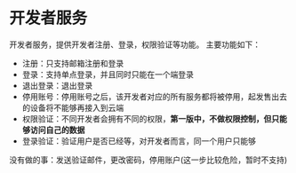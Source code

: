 # 开发者服务
开发者服务，提供开发者注册、登录，权限验证等功能。
主要功能如下：
- 注册：只支持邮箱注册和登录
- 登录：支持单点登录，并且同时只能在一个端登录
- 退出登录：退出登录
- 停用账号：停用账号之后，该开发者对应的所有服务都将被停用，起发售出去的设备将不能够再接入到云端
- 权限验证：不同开发者会拥有不同的权限，**第一版中，不做权限控制，但只能够访问自己的数据**
- 登录验证：验证用户是否已经等，对开发者而言，同一个用户只能够


没有做的事：发送验证邮件，更改密码，停用账户(这一步比较危险，暂时不支持)




